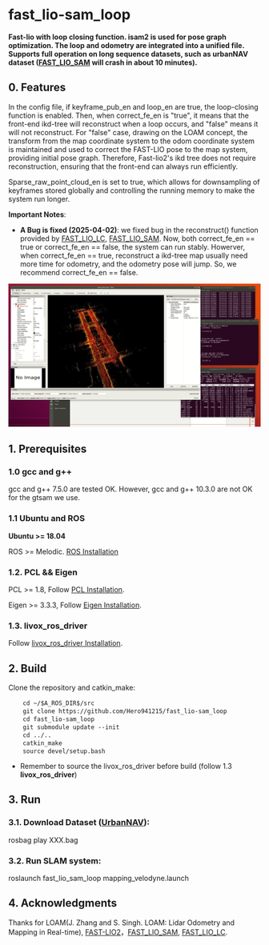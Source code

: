 # fast_lio-sam_loop
**Fast-lio with loop closing function. isam2 is used for pose graph optimization. The loop and odometry are integrated into a unified file. Supports full operation on long sequence datasets, such as urbanNAV dataset ([FAST_LIO_SAM](https://github.com/kahowang/FAST_LIO_SAM) will crash in about 10 minutes).**

## 0. Features
In the config file, if keyframe_pub_en and loop_en are true, the loop-closing function is enabled. Then, when correct_fe_en is "true", it means that the front-end ikd-tree will reconstruct when a loop occurs, and "false" means it will not reconstruct. For "false" case, drawing on the LOAM concept, the transform from the map coordinate system to the odom coordinate system is maintained and used to correct the FAST-LIO pose to the map system, providing initial pose graph. Therefore, Fast-lio2's ikd tree does not require reconstruction, ensuring that the front-end can always run efficiently.

Sparse_raw_point_cloud_en is set to true, which allows for downsampling of keyframes stored globally and controlling the running memory to make the system run longer.

**Important Notes**: 
  - **A Bug is fixed (2025-04-02)**: we fixed bug in the reconstruct() function provided by [FAST_LIO_LC](https://github.com/yanliang-wang/FAST_LIO_LC), [FAST_LIO_SAM](https://github.com/kahowang/FAST_LIO_SAM). Now, both correct_fe_en == true or correct_fe_en == false,  the system can run stably. Howerver, when correct_fe_en == true, reconstruct a ikd-tree map usually need more time for odometry, and the odometry pose will jump. So, we recommend correct_fe_en == false.

![Run on Public UrbanNav Dataset](https://github.com/Hero941215/fast_lio-sam_loop/blob/main/2025-04-02%2013-31-24.jpg)

## 1. Prerequisites
### 1.0 **gcc** and **g++**

gcc and g++ 7.5.0 are tested OK. However, gcc and g++ 10.3.0 are not OK for the gtsam we use.

### 1.1 **Ubuntu** and **ROS**
**Ubuntu >= 18.04**

ROS    >= Melodic. [ROS Installation](http://wiki.ros.org/ROS/Installation)

### 1.2. **PCL && Eigen**
PCL    >= 1.8,   Follow [PCL Installation](http://www.pointclouds.org/downloads/linux.html).

Eigen  >= 3.3.3, Follow [Eigen Installation](http://eigen.tuxfamily.org/index.php?title=Main_Page).

### 1.3. **livox_ros_driver**
Follow [livox_ros_driver Installation](https://github.com/Livox-SDK/livox_ros_driver).

## 2. Build

Clone the repository and catkin_make:

```
    cd ~/$A_ROS_DIR$/src
    git clone https://github.com/Hero941215/fast_lio-sam_loop
    cd fast_lio-sam_loop
    git submodule update --init
    cd ../..
    catkin_make
    source devel/setup.bash
```
- Remember to source the livox_ros_driver before build (follow 1.3 **livox_ros_driver**)

## 3. Run

### 3.1. Download Dataset ([UrbanNAV](https://github.com/IPNL-POLYU/UrbanNavDataset)): 

rosbag play XXX.bag

### 3.2. Run SLAM system: 

roslaunch fast_lio_sam_loop mapping_velodyne.launch

## 4. Acknowledgments

Thanks for LOAM(J. Zhang and S. Singh. LOAM: Lidar Odometry and Mapping in Real-time), [FAST-LIO2](https://github.com/hku-mars/FAST_LIO)，[FAST_LIO_SAM](https://github.com/kahowang/FAST_LIO_SAM), [FAST_LIO_LC](https://github.com/yanliang-wang/FAST_LIO_LC).
